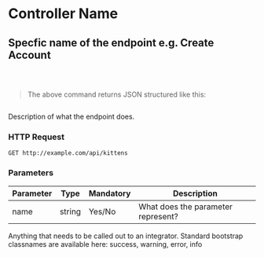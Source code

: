 # Controller Name

## Specfic name of the endpoint e.g. Create Account

```shell

```

```csharp

```

```java

```

> The above command returns JSON structured like this:

```json

```

Description of what the endpoint does.

### HTTP Request

`GET http://example.com/api/kittens`

### Parameters

Parameter | Type | Mandatory | Description | 
--------- | ------- | ------- | ----------- |
name | string | Yes/No | What does the parameter represent?

<aside class="success">
Anything that needs to be called out to an integrator. Standard bootstrap classnames are available here: success, warning, error, info
</aside>

